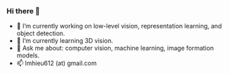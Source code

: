 ### Hi there 👋
- 🔭 I’m currently working on low-level vision, representation learning, and object detection.
- 🌱 I’m currently learning 3D vision.
- 💬 Ask me about: computer vision, machine learning, image formation models. 
- 📫 lmhieu612 (at) gmail.com


